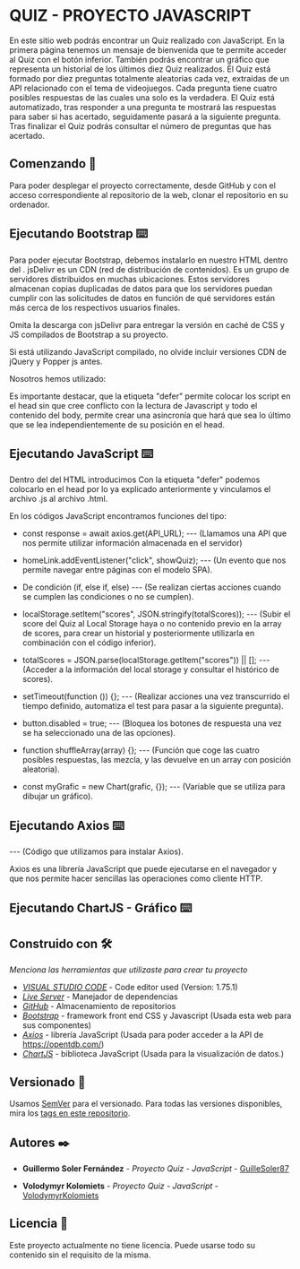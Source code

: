 # QUIZ - PROYECTO JAVASCRIPT

En este sitio web podrás encontrar un Quiz realizado con JavaScript. En la primera página tenemos un mensaje de bienvenida que te permite acceder al Quiz con el botón inferior. También podrás encontrar un gráfico que representa un historial de los últimos diez Quiz realizados.
El Quiz está formado por diez preguntas totalmente aleatorias cada vez, extraídas de un API relacionado con el tema de videojuegos. Cada pregunta tiene cuatro posibles respuestas de las cuales una solo es la verdadera. El Quiz está automatizado, tras responder a una pregunta te mostrará las respuestas para saber si has acertado, seguidamente pasará a la siguiente pregunta. Tras finalizar el Quiz podrás consultar el número de preguntas que has acertado.

## Comenzando 🚀

Para poder desplegar el proyecto correctamente, desde GitHub y con el acceso correspondiente al repositorio de la web, clonar el repositorio en su ordenador.

## Ejecutando Bootstrap ⌨️

Para poder ejecutar Bootstrap, debemos instalarlo en nuestro HTML dentro del <head>.
jsDelivr es un CDN (red de distribución de contenidos). Es un grupo de servidores distribuidos en muchas ubicaciones. Estos servidores almacenan copias duplicadas de datos para que los servidores puedan cumplir con las solicitudes de datos en función de qué servidores están más cerca de los respectivos usuarios finales.

Omita la descarga con jsDelivr para entregar la versión en caché de CSS y JS compilados de Bootstrap a su proyecto.

Si está utilizando JavaScript compilado, no olvide incluir versiones CDN de jQuery y Popper js antes.

Nosotros hemos utilizado:

  <link href="https://cdn.jsdelivr.net/npm/bootstrap@5.0.2/dist/css/bootstrap.min.css" rel="stylesheet"
        integrity="sha384-EVSTQN3/azprG1Anm3QDgpJLIm9Nao0Yz1ztcQTwFspd3yD65VohhpuuCOmLASjC" crossorigin="anonymous">
    <script src="https://cdn.jsdelivr.net/npm/bootstrap@5.0.2/dist/js/bootstrap.bundle.min.js"
        integrity="sha384-MrcW6ZMFYlzcLA8Nl+NtUVF0sA7MsXsP1UyJoMp4YLEuNSfAP+JcXn/tWtIaxVXM"
        crossorigin="anonymous" defer></script>
    <script src="https://cdn.jsdelivr.net/npm/@popperjs/core@2.9.2/dist/umd/popper.min.js"
        integrity="sha384-IQsoLXl5PILFhosVNubq5LC7Qb9DXgDA9i+tQ8Zj3iwWAwPtgFTxbJ8NT4GN1R8p"
        crossorigin="anonymous" defer></script>
    <script src="https://cdn.jsdelivr.net/npm/bootstrap@5.0.2/dist/js/bootstrap.min.js"
        integrity="sha384-cVKIPhGWiC2Al4u+LWgxfKTRIcfu0JTxR+EQDz/bgldoEyl4H0zUF0QKbrJ0EcQF"
        crossorigin="anonymous" defer></script>

Es importante destacar, que la etiqueta "defer" permite colocar los script en el head sin que cree conflicto con la lectura de Javascript y todo el contenido del body, permite crear una asincronía que hará que sea lo último que se lea independientemente de su posición en el head.

## Ejecutando JavaScript ⌨️

Dentro del <head> del HTML introducimos <script src="scripts/......js"></script>
Con la etiqueta "defer" podemos colocarlo en el head por lo ya explicado anteriormente y vinculamos el archivo .js al archivo .html.

En los códigos JavaScript encontramos funciones del tipo:

- const response = await axios.get(API_URL); --- (Llamamos una API que nos permite utilizar información almacenada en el servidor)

- homeLink.addEventListener("click", showQuiz); --- (Un evento que nos permite navegar entre páginas con el modelo SPA).

- De condición (if, else if, else) --- (Se realizan ciertas acciones cuando se cumplen las condiciones o no se cumplen).

- localStorage.setItem("scores", JSON.stringify(totalScores)); --- (Subir el score del Quiz al Local Storage haya o no contenido previo en la array de scores, para crear un historial y posteriormente utilizarla en combinación con el código inferior).

- totalScores = JSON.parse(localStorage.getItem("scores")) || []; --- (Acceder a la información del local storage y consultar el histórico de scores).

- setTimeout(function ()) {}; --- (Realizar acciones una vez transcurrido el tiempo definido, automatiza el test para pasar a la siguiente pregunta).

- button.disabled = true; --- (Bloquea los botones de respuesta una vez se ha seleccionado una de las opciones).

- function shuffleArray(array) {}; --- (Función que coge las cuatro posibles respuestas, las mezcla, y las devuelve en un array con posición aleatoria).

- const myGrafic = new Chart(grafic, {}); --- (Variable que se utiliza para dibujar un gráfico).

## Ejecutando Axios ⌨️

<script src="https://unpkg.com/axios/dist/axios.min.js" defer></script> --- (Código que utilizamos para instalar Axios).
Axios es una librería JavaScript que puede ejecutarse en el navegador y que nos permite hacer sencillas las operaciones como cliente HTTP.

## Ejecutando ChartJS - Gráfico ⌨️

<!-- Añadir info Vlad -->

## Construido con 🛠️

_Menciona las herramientas que utilizaste para crear tu proyecto_

* [*VISUAL STUDIO CODE*](https://code.visualstudio.com/) - Code editor used (Version: 1.75.1)
* [*Live Server*](https://marketplace.visualstudio.com/items?itemName=ritwickdey.LiveServer) - Manejador de dependencias
* [*GitHub*](https://github.com/) - Almacenamiento de repositorios
* [*Bootstrap*](https://getbootstrap.com/) - framework front end CSS y Javascript (Usada esta web para sus componentes)
* [*Axios*](https://axios-http.com/es/docs/intro) - librería JavaScript (Usada para poder acceder a la API de https://opentdb.com/)
* [*ChartJS*](https://www.chartjs.org/) - biblioteca JavaScript (Usada para la visualización de datos.)


## Versionado 📌

Usamos [SemVer](http://semver.org/) para el versionado. Para todas las versiones disponibles, mira los [tags en este repositorio](https://github.com/GuilleSoler87/Quiz_JavaScript.git).

## Autores ✒️

* **Guillermo Soler Fernández** - *Proyecto Quiz - JavaScript* - [GuilleSoler87](https://github.com/GuilleSoler87)

* **Volodymyr Kolomiets** - *Proyecto Quiz - JavaScript* - [VolodymyrKolomiets](https://github.com/VolodymyrKolomiets)


## Licencia 📄

Este proyecto actualmente no tiene licencia. Puede usarse todo su contenido sin el requisito de la misma.


